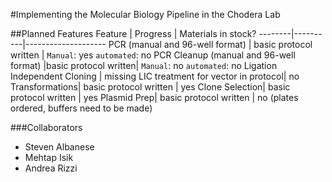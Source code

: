 #Implementing the Molecular Biology Pipeline in the Chodera Lab 

##Planned Features
Feature | Progress | Materials in stock?
--------|----------|--------------------
PCR (manual and 96-well format) | basic protocol written | `Manual`: yes `automated`: no
PCR Cleanup (manual and 96-well format) |basic protocol written| `Manual`: no `automated`: no
Ligation Independent Cloning | missing LIC treatment for vector in protocol| no
Transformations| basic protocol written | yes 
Clone Selection| basic protocol written | yes
Plasmid Prep| basic protocol written | no (plates ordered, buffers need to be made) 


###Collaborators 
* Steven Albanese 
* Mehtap Isik 
* Andrea Rizzi 
